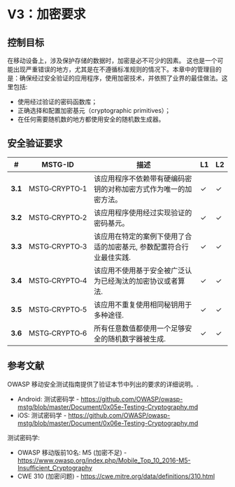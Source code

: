 # V3：加密要求

## 控制目标

在移动设备上，涉及保护存储的数据时，加密是必不可少的因素。 这也是一个可能出现严重错误的地方，尤其是在不遵循标准规则的情况下。本章中的管理目的是：确保经过安全验证的应用程序，使用加密技术，并依照了业界的最佳做法。这里包括:

- 使用经过验证的密码函数库；
- 正确选择和配置加密基元（cryptographic primitives）；
- 在任何需要随机数的地方都使用安全的随机数生成器。

## 安全验证要求

| # | MSTG-ID | 描述 | L1 | L2 |
| --- | --- | --- | --- | --- |
| **3.1** | MSTG‑CRYPTO‑1 | 该应用程序不依赖带有硬编码密钥的对称加密方式作为唯一的加密方法。 |✓| ✓|
| **3.2** | MSTG‑CRYPTO‑2 | 该应用程序使用经过实现验证的密码基元。 | ✓| ✓|
| **3.3** | MSTG‑CRYPTO‑3 | 该应用在特定的案例下使用了合适的加密基元, 参数配置符合行业最佳实践. | ✓| ✓|
| **3.4** | MSTG‑CRYPTO‑4 | 该应用不使用基于安全被广泛认为已经淘汰的加密协议或者算法.  | ✓| ✓|
| **3.5** | MSTG‑CRYPTO‑5 | 该应用不重复使用相同秘钥用于多种途径.  | ✓| ✓|
| **3.6** | MSTG‑CRYPTO‑6 | 所有任意数值都使用一个足够安全的随机数字器被生成. | ✓| ✓|

## 参考文献

OWASP 移动安全测试指南提供了验证本节中列出的要求的详细说明。.

- Android: 测试密码学 - <https://github.com/OWASP/owasp-mstg/blob/master/Document/0x05e-Testing-Cryptography.md>
- iOS: 测试密码学 - <https://github.com/OWASP/owasp-mstg/blob/master/Document/0x06e-Testing-Cryptography.md>

测试密码学:

- OWASP 移动版前10名: M5 (加密不足) - <https://www.owasp.org/index.php/Mobile_Top_10_2016-M5-Insufficient_Cryptography>
- CWE 310 (加密问题) - <https://cwe.mitre.org/data/definitions/310.html>
